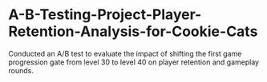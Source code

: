 # A-B-Testing-Project-Player-Retention-Analysis-for-Cookie-Cats
 Conducted an A/B test to evaluate the impact of shifting the first game progression gate from level 30 to level 40 on player retention and gameplay rounds.
